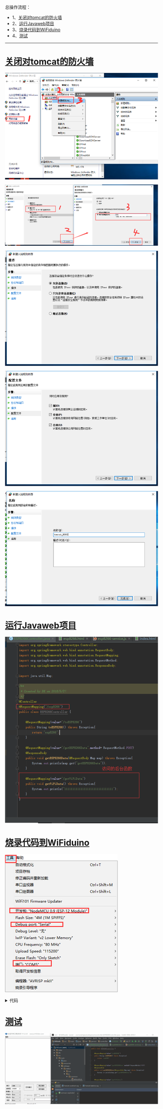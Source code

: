 总操作流程：
- 1、[关闭对tomcat的防火墙](#WiFiduino-01)
- 2、[运行Javaweb项目](#WiFiduino-02)
- 3、[烧录代码到WiFiduino](#WiFiduino-03)
- 4、[测试](#WiFiduino-04)

***

# <a name="WiFiduino-01" href="#" >关闭对tomcat的防火墙</a>
![](image/3-1.png)

![](image/3-2.png)

![](image/3-3.png)

![](image/3-4.png)

![](image/3-5.png)

# <a name="WiFiduino-02" href="#" >运行Javaweb项目</a>
![](image/3-6.png)

# <a name="WiFiduino-03" href="#" >烧录代码到WiFiduino</a>
![](image/3-7.png)

<details>
<summary>代码</summary>

```c
#include <ESP8266WiFi.h>
WiFiClient client;
const char *ssid     = "WE-178";//这里是我的wifi，你使用时修改为你要连接的wifi ssid
const char *password = "123456789o";//你要连接的wifi密码
const char *host = "192.168.0.90";//服务器IP
const int httpPort =8080;//端口号
const String url = "/esp8266/getWiFiData";   // 需要访问的地址
String line ="";
void setup() {
  Serial.begin(115200);
  delay(10);
  Serial.print("Connecting to ");
  Serial.println(ssid);
  WiFi.begin(ssid, password);
  while (WiFi.status() != WL_CONNECTED) {
    delay(500);
    Serial.print(".");
  }
  Serial.println("");
  Serial.println("WiFi connected");
  Serial.println("IP address: ");
  Serial.println(WiFi.localIP());
  while (!client.connect(host, httpPort)) {
    Serial.println("connection failed");
    delay(500);
  }
  Serial.print("connecting to ");
  Serial.println(host);
  Serial.write("successfully\r\n");//绑定apikey,修改成你自己的apikey
  delay(10);
  requestGetWiFiData();
}

void loop() {
  while(client.available()){
    String line = client.readStringUntil('\r');
     Serial.println(line);
  }
  while(Serial.available()){
    String line = Serial.readStringUntil('\r');
    client.println(line);
  }
}
/**
 * 访问后台的方法
 */
 void requestGetWiFiData(){
   String postRequest =String("GET ") + url + " HTTP/1.1\r\n" +
               "Host: " + host + "\r\n" +
               "User-Agent: BuildFailureDetectorESP8266\r\n" +
               "Connection: close\r\n\r\n";  
  client.print(postRequest);  // 发送HTTP请求 
}
```

</details>

# <a name="WiFiduino-04" href="#" >测试</a>
![](image/3-8.gif)
